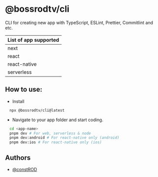 # @bossrodtv/cli

CLI for creating new app with TypeScript, ESLint, Prettier, Commitlint and etc.

| List of app supported |
| :-------------------- |
| next                  |
| react                 |
| react-native          |
| serverless            |

## How to use:

- Install

```bash
  npx @bossrodtv/cli@latest
```

- Navigate to your app folder and start coding.

```bash
  cd <app-name>
  pnpm dev # For web, serverless & node
  pnpm dev:android # For react-native only (android)
  pnpm dev:ios # For react-native only (ios)
```

## Authors

- [@constROD](https://www.github.com/constROD)
